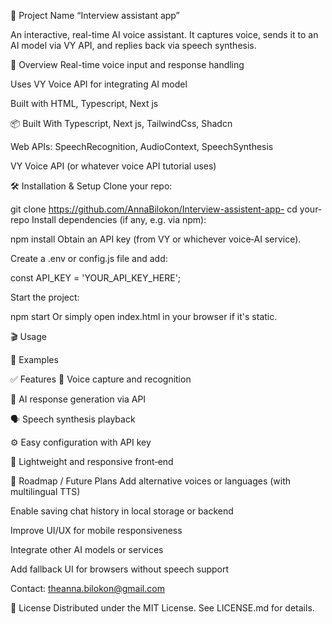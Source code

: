 📘 Project Name
“Interview assistant app”

An interactive, real-time AI voice assistant. It captures voice, sends it to an AI model via VY API, and replies back via speech synthesis.

🚀 Overview
Real-time voice input and response handling

Uses VY Voice API for integrating AI model

Built with HTML, Typescript, Next js

📦 Built With
Typescript, Next js, TailwindCss, Shadcn

Web APIs: SpeechRecognition, AudioContext, SpeechSynthesis

VY Voice API (or whatever voice API tutorial uses)

🛠️ Installation & Setup
Clone your repo:

git clone https://github.com/AnnaBilokon/Interview-assistent-app-
cd your-repo
Install dependencies (if any, e.g. via npm):

npm install
Obtain an API key (from VY or whichever voice‑AI service).

Create a .env or config.js file and add:

const API_KEY = 'YOUR_API_KEY_HERE';

Start the project:

npm start
Or simply open index.html in your browser if it's static.

🎬 Usage

🧪 Examples

✅ Features
🎤 Voice capture and recognition

🤖 AI response generation via API

🗣️ Speech synthesis playback

⚙️ Easy configuration with API key

📱 Lightweight and responsive front‑end

🔧 Roadmap / Future Plans
Add alternative voices or languages (with multilingual TTS)

Enable saving chat history in local storage or backend

Improve UI/UX for mobile responsiveness

Integrate other AI models or services

Add fallback UI for browsers without speech support

Contact: theanna.bilokon@gmail.com

📝 License
Distributed under the MIT License. See LICENSE.md for details.
